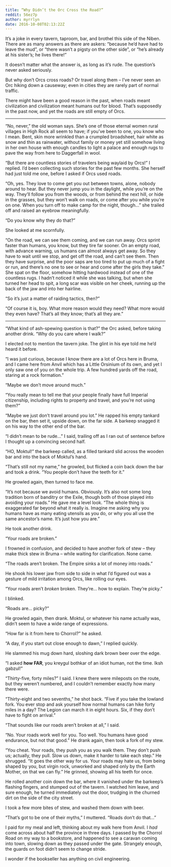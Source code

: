 ```yaml
---
title: “Why Didn’t the Orc Cross the Road?”
reddit: 56ez7p
author: myrrlyn
date: 2016-10-08T02:13:22Z
---
```


It’s a joke in every tavern, taproom, bar, and brothel this side of the Niben.
There are as many answers as there are askers: “because he’d have had to leave
the mud”, or “there wasn’t a pigsty on the other side”, or “he’s already at his
sister’s; he lives there!”

It doesn’t matter what the answer is, as long as it’s rude. The question’s never
asked seriously.

But why don’t Orcs cross roads? Or travel along them – I’ve never seen an Orc
hiking down a causeway; even in cities they are rarely part of normal traffic.

There might have been a good reason in the past, when roads meant civilization
and civilization meant humans out for blood. That’s supposedly in the past now,
and yet the roads are still empty of Orcs.

____

“No, never,” the old woman says. She’s one of those eternal women rural villages
in High Rock all seem to have; if you’ve been to one, you know who I mean. Bent,
skin more wrinkled than a crumpled broadsheet, hair white as snow and thin as
rainwater, without family or money yet still somehow living in her own house
with enough candles to light a palace and enough rugs to pave the way from here
to Daggerfall in wool.

“But there are countless stories of travelers being waylaid by Orcs!” I replied.
I’d been collecting such stories for the past few months. She herself had just
told me one, before I asked if Orcs used roads.

“Oh, yes. They love to come get you out between towns, alone, nobody around to
hear. But they never jump you in the daylight, while you’re on the way. They’ll
follow you from the woods, or from behind the next hill, or hide in the grasses,
but they won’t walk on roads, or come after you while you’re on one. When you
turn off to make camp for the night, though…” she trailed off and raised an
eyebrow meaningfully.

“Do you know why they do that?”

She looked at me scornfully.

“On the road, we can see them coming, and we can run away. Orcs sprint faster
than humans, you know, but they tire far sooner. On an empty road, with advance
warning, us humans can almost always get away. So they have to wait until we
stop, and get off the road, and can’t see them. Then they have surprise, and the
poor saps are too tired to put up much of a fight or run, and there’s no one to
see or hear and come after the girls they take.” She spat on the floor, somehow
hitting hardwood instead of one of the countless rugs. I hadn’t noticed it while
she was talking, but when she turned her head to spit, a long scar was visible
on her cheek, running up the back of the jaw and into her hairline.

“So it’s just a matter of raiding tactics, then?”

“Of course it is, boy. What more reason would they need? What more would they
even have? That’s all they know; that’s all they are.”

____

“What kind of ash-spewing question is that?” the Orc asked, before taking
another drink. “Why do you care where I walk?”

I elected not to mention the tavern joke. The glint in his eye told me he’d
heard it before.

“I was just curious, because I know there are a lot of Orcs here in Bruma, and I
came here from Anvil which has a Little Orsinium of its own, and yet I only saw
one of you on the whole trip. A few hundred yards off the road, staring at a
rock formation.”

“Maybe we don’t move around much.”

“You really mean to tell me that your people finally have full Imperial
citizenship, including rights to property and travel, and you’re not using
them?”

“Maybe we just don’t travel around you lot.” He rapped his empty tankard on the
bar, then set it, upside down, on the far side. A barkeep snagged it on his way
to the other end of the bar.

“I didn’t mean to be rude…” I said, trailing off as I ran out of sentence before
I thought up a convincing second half.

“HO, Moktul!” the barkeep called, as a filled tankard slid across the wooden bar
and into the back of Moktul’s hand.

“That’s still not my name,” he growled, but flicked a coin back down the bar and
took a drink. “You people don’t have the teeth for it.”

He growled again, then turned to face me.

“It’s not because we avoid humans. Obviously. It’s also not some long tradition
born of banditry or the Exile, though both of those played into avoiding your
roads.” He gave me a level look. “The whole thing is exaggerated far beyond what
it really is. Imagine me asking why you humans have as many eating utensils as
you do, or why you all use the same ancestor’s name. It’s just how you are.”

He took another drink.

“Your roads are broken.”

I frowned in confusion, and decided to have another fork of stew – they make
thick stew in Bruma – while waiting for clarification. None came.

“The roads aren’t broken. The Empire sinks a lot of money into roads.”

He shook his lower jaw from side to side in what I’d figured out was a gesture
of mild irritation among Orcs, like rolling our eyes.

“Your roads aren’t *broken* broken. They’re… how to explain. They’re picky.”

I blinked.

“Roads are… picky?”

He growled again, then drank. Moktul, or whatever his name actually was, didn’t
seem to have a wide range of expressions.

“How far is it from here to Chorrol?” he asked.

“A day, if you start out close enough to dawn,” I replied quickly.

He slammed his mug down hard, sloshing dark brown beer over the edge.

“I asked **how FAR**, you kreygul bothkar of an idiot human, not the time. Iksh
gabzul!”

“Thirty-five, forty miles?” I said. I knew there were mileposts on the route,
but they weren’t numbered, and I couldn’t remember exactly how many there were.

“Thirty-eight and two sevenths,” he shot back. “Five if you take the lowland
fork. You ever stop and ask yourself how normal humans can hike forty miles in a
day? The Legion can march it in eight hours. Six, if they don’t have to fight on
arrival.”

“That sounds like our roads aren’t broken at all,” I said.

“No. Your roads work well for you. Too well. You humans have good endurance, but
not that good.” He drank again, then took a fork of my stew.

“You cheat. Your roads, they push you as you walk them. They don’t push us;
actually, they pull. Slow us down, make it harder to take each step.” He
shrugged. “It goes the other way for us. Your roads may hate us, from being
shaped by you, but virgin rock, unworked and shaped only by the Earth Mother, on
that we can fly.” He grinned, showing all his teeth for once.

He rolled another coin down the bar, where it vanished under the barkeep’s
flashing fingers, and stumped out of the tavern. I watched him leave, and sure
enough, he turned immediately out the door, trudging in the churned dirt on the
side of the city street.

I took a few more bites of stew, and washed them down with beer.

“That’s got to be one of their myths,” I muttered. “Roads don’t do that…”

I paid for my meal and left, thinking about my walk here from Anvil. I *had*
come across about half the province in three days. I passed by the Chorrol Road
on my way to a bookstore, and happened to see a caravan coming into town,
slowing down as they passed under the gate. Strangely enough, the guards on foot
didn’t seem to change stride.

I wonder if the bookseller has anything on civil engineering.
